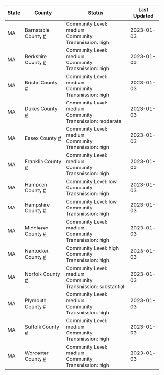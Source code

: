 State | County | Status | Last Updated
--- | --- | --- | --- 
MA | Barnstable County <a href="#barnstable_county">#</a> | <a name="barnstable_county"></a>Community Level: medium<br/>Community Transmission: high | 2023-01-03
MA | Berkshire County <a href="#berkshire_county">#</a> | <a name="berkshire_county"></a>Community Level: medium<br/>Community Transmission: high | 2023-01-03
MA | Bristol County <a href="#bristol_county">#</a> | <a name="bristol_county"></a>Community Level: medium<br/>Community Transmission: high | 2023-01-03
MA | Dukes County <a href="#dukes_county">#</a> | <a name="dukes_county"></a>Community Level: medium<br/>Community Transmission: moderate | 2023-01-03
MA | Essex County <a href="#essex_county">#</a> | <a name="essex_county"></a>Community Level: medium<br/>Community Transmission: high | 2023-01-03
MA | Franklin County <a href="#franklin_county">#</a> | <a name="franklin_county"></a>Community Level: medium<br/>Community Transmission: high | 2023-01-03
MA | Hampden County <a href="#hampden_county">#</a> | <a name="hampden_county"></a>Community Level: low<br/>Community Transmission: high | 2023-01-03
MA | Hampshire County <a href="#hampshire_county">#</a> | <a name="hampshire_county"></a>Community Level: low<br/>Community Transmission: high | 2023-01-03
MA | Middlesex County <a href="#middlesex_county">#</a> | <a name="middlesex_county"></a>Community Level: medium<br/>Community Transmission: high | 2023-01-03
MA | Nantucket County <a href="#nantucket_county">#</a> | <a name="nantucket_county"></a>Community Level: high<br/>Community Transmission: high | 2023-01-03
MA | Norfolk County <a href="#norfolk_county">#</a> | <a name="norfolk_county"></a>Community Level: medium<br/>Community Transmission: substantial | 2023-01-03
MA | Plymouth County <a href="#plymouth_county">#</a> | <a name="plymouth_county"></a>Community Level: medium<br/>Community Transmission: high | 2023-01-03
MA | Suffolk County <a href="#suffolk_county">#</a> | <a name="suffolk_county"></a>Community Level: medium<br/>Community Transmission: high | 2023-01-03
MA | Worcester County <a href="#worcester_county">#</a> | <a name="worcester_county"></a>Community Level: medium<br/>Community Transmission: high | 2023-01-03
